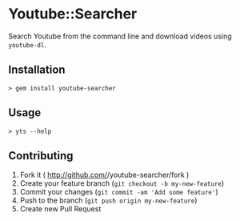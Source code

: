 # Youtube::Searcher

Search Youtube from the command line and download videos using `youtube-dl`.

## Installation

```
> gem install youtube-searcher
```

## Usage

```
> yts --help
```

## Contributing

1. Fork it ( http://github.com/<my-github-username>/youtube-searcher/fork )
2. Create your feature branch (`git checkout -b my-new-feature`)
3. Commit your changes (`git commit -am 'Add some feature'`)
4. Push to the branch (`git push origin my-new-feature`)
5. Create new Pull Request

